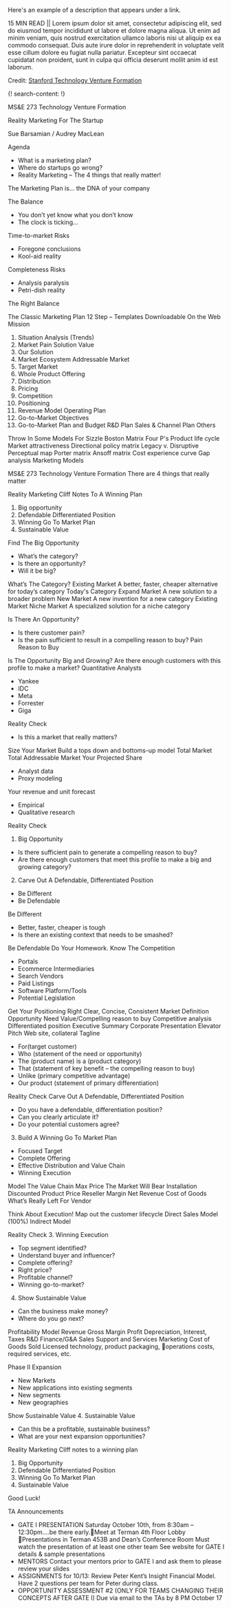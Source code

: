 Here's an example of a description that appears under a link.

15 MIN READ || Lorem ipsum dolor sit amet, consectetur adipiscing elit, sed do eiusmod tempor incididunt ut labore et dolore magna aliqua. Ut enim ad minim veniam, quis nostrud exercitation ullamco laboris nisi ut aliquip ex ea commodo consequat. Duis aute irure dolor in reprehenderit in voluptate velit esse cillum dolore eu fugiat nulla pariatur. Excepteur sint occaecat cupidatat non proident, sunt in culpa qui officia deserunt mollit anim id est laborum.

Credit: [Stanford Technology Venture Formation](http://web.stanford.edu/class/msande273/)

{! search-content: !}

MS&E 273
Technology Venture Formation

Reality Marketing For The Startup 

Sue Barsamian / Audrey MacLean  

Agenda
* What is a marketing plan?
* Where do startups go wrong?
* Reality Marketing – The 4 things that really matter!


The Marketing Plan is…
 the DNA of your company


The Balance
* You don’t yet know what you don’t know 
* The clock is ticking…


Time-to-market
Risks
  * Foregone conclusions
  * Kool-aid reality

Completeness
Risks
 * Analysis paralysis
 * Petri-dish reality 

The Right Balance


The Classic Marketing Plan
12 Step – Templates Downloadable On the Web
Mission
1. Situation Analysis (Trends)
2. Market Pain
  Solution Value
3. Our Solution
4. Market Ecosystem
Addressable Market
5. Target Market
6. Whole Product Offering
7. Distribution
8. Pricing
9. Competition
10. Positioning
11. Revenue Model 
Operating Plan
12. Go-to-Market Objectives
12. Go-to-Market Plan and Budget
R&D Plan
Sales & Channel Plan
Others


Throw In Some Models For Sizzle
Boston Matrix
Four P's
Product life cycle
Market attractiveness
Directional policy matrix
Legacy v. Disruptive
Perceptual map
Porter matrix
Ansoff matrix
Cost experience curve
Gap analysis
Marketing Models


MS&E 273 
Technology Venture Formation
There are 4 things that really matter


Reality Marketing
Cliff Notes To A Winning Plan
1. Big opportunity
2. Defendable Differentiated Position
3. Winning Go To Market Plan
4. Sustainable Value


Find The Big Opportunity
* What’s the category?
* Is there an opportunity?
* Will it be big?


What’s The Category?
Existing Market
A better, faster, cheaper alternative for today’s category
Today's Category
Expand Market
A new solution to a broader problem
New Market
A new invention for a new category
Existing Market
Niche Market
A specialized solution for a niche category


Is There An Opportunity?
* Is there customer pain?
* Is the pain sufficient to result in a compelling reason to buy?
Pain 
Reason to Buy


Is The Opportunity Big and Growing?
Are there enough customers with this profile to make a market?
Quantitative Analysts
* Yankee
* IDC
* Meta
* Forrester
* Giga

Reality Check
* Is this a market that really matters?


Size Your Market
Build a tops down and bottoms-up model
Total Market
Total Addressable Market
Your Projected Share
* Analyst data
* Proxy modeling

Your revenue and unit forecast
* Empirical  
* Qualitative research

Reality Check
1. Big Opportunity
* Is there sufficient pain to generate a compelling reason to buy?
* Are there enough customers that meet this profile to make a big and growing category?

2. Carve Out A Defendable, Differentiated Position
* Be Different
* Be Defendable

Be Different
* Better, faster, cheaper is tough
* Is there an existing context that needs to be smashed?


Be Defendable
Do Your Homework. Know The Competition
* Portals
* Ecommerce Intermediaries
* Search Vendors
* Paid Listings
* Software Platform/Tools
* Potential Legislation


Get Your Positioning Right
Clear, Concise, Consistent
Market Definition
Opportunity Need
Value/Compelling reason to buy
Competitive analysis
Differentiated position
Executive Summary
Corporate Presentation
Elevator Pitch
Web site, collateral
Tagline
* For(target customer)
* Who (statement of the need or opportunity)
* The (product name) is a (product category)
* That (statement of key benefit – the compelling reason to buy)
* Unlike (primary competitive advantage)
* Our product (statement of primary differentiation)


Reality Check
Carve Out A Defendable, Differentiated Position
* Do you have a defendable, differentiation position?
* Can you clearly articulate it?
* Do your potential customers agree?


3. Build A Winning Go To Market Plan
* Focused Target
* Complete Offering
* Effective Distribution and Value Chain
* Winning Execution


Model The Value Chain
Max Price The Market Will Bear
Installation  
Discounted Product Price
Reseller Margin
Net Revenue
Cost of Goods
What’s Really Left For Vendor


Think About Execution!
Map out the customer lifecycle
Direct Sales Model (100%) 
Indirect Model  



Reality Check
3. Winning Execution
* Top segment identified?
* Understand buyer and influencer?
* Complete offering?
* Right price?
* Profitable channel?
* Winning go-to-market?


4. Show Sustainable Value
* Can the business make money?
* Where do you go next?


Profitability Model
Revenue
Gross Margin
Profit
Depreciation, Interest, Taxes
R&D
Finance/G&A
Sales
Support and Services
Marketing
Cost of Goods Sold
Licensed technology, product packaging, operations costs, required services, etc.


Phase II Expansion
* New Markets
* New applications into existing segments
* New segments
* New geographies


Show Sustainable Value
4. Sustainable Value
* Can this be a profitable, sustainable business?
* What are your next expansion opportunities?


Reality Marketing
Cliff notes to a winning plan
1. Big Opportunity
2. Defendable Differentiated Position
3. Winning Go To Market Plan
4. Sustainable Value


Good Luck!

TA Announcements

* GATE I PRESENTATION Saturday October 10th, from 8:30am – 12:30pm….be there early.Meet at Terman 4th Floor Lobby Presentations in Terman 453B and Dean’s Conference Room 
	Must watch the presentation of at least one other team
	See website for GATE I details & sample presentations
* MENTORS Contact your mentors prior to GATE I and ask them to please review your slides
* ASSIGNMENTS for 10/13: Review Peter Kent’s  Insight Financial Model. Have 2 questions per team for Peter during class.
* OPPORTUNITY ASSESSMENT #2 (ONLY FOR TEAMS CHANGING THEIR CONCEPTS AFTER GATE I) Due via email to the TAs by 8 PM October 17
